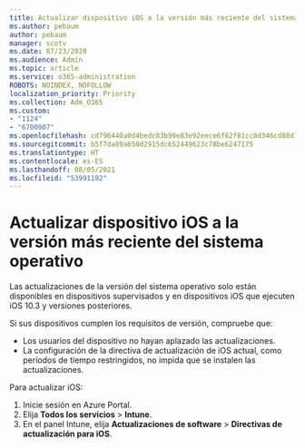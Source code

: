 ```yaml
---
title: Actualizar dispositivo iOS a la versión más reciente del sistema operativo
ms.author: pebaum
author: pebaum
manager: scotv
ms.date: 07/23/2020
ms.audience: Admin
ms.topic: article
ms.service: o365-administration
ROBOTS: NOINDEX, NOFOLLOW
localization_priority: Priority
ms.collection: Adm_O365
ms.custom:
- "1124"
- "6700007"
ms.openlocfilehash: cd796440a0d4bedc83b99e83e92eece6f62f81cc8d346cd88d19de34221046db
ms.sourcegitcommit: b5f7da89a650d2915dc652449623c78be6247175
ms.translationtype: HT
ms.contentlocale: es-ES
ms.lasthandoff: 08/05/2021
ms.locfileid: "53991192"
---
```

# <a name="update-ios-device-to-latest-os-version"></a>Actualizar dispositivo iOS a la versión más reciente del sistema operativo

Las actualizaciones de la versión del sistema operativo solo están disponibles en dispositivos supervisados y en dispositivos iOS que ejecuten iOS 10.3 y versiones posteriores.

Si sus dispositivos cumplen los requisitos de versión, compruebe que:  
- Los usuarios del dispositivo no hayan aplazado las actualizaciones.  
- La configuración de la directiva de actualización de iOS actual, como períodos de tiempo restringidos, no impida que se instalen las actualizaciones.

Para actualizar iOS:

1. Inicie sesión en Azure Portal.
2. Elija **Todos los servicios** > **Intune**.
3. En el panel Intune, elija **Actualizaciones de software** > **Directivas de actualización para iOS**.